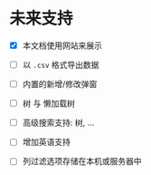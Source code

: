 # 未来支持

- [x] 本文档使用网站来展示
- [ ] 以 `.csv` 格式导出数据
- [ ] 内置的新增/修改弹窗
- [ ] 树 与 懒加载树
- [ ] 高级搜索支持: 树, ...
- [ ] 增加英语支持
- [ ] 列过滤选项存储在本机或服务器中

